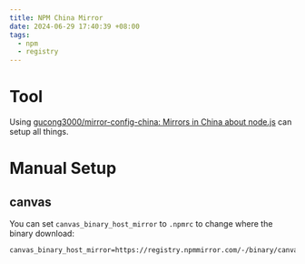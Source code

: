 ```yaml
---
title: NPM China Mirror
date: 2024-06-29 17:40:39 +08:00
tags:
  - npm
  - registry
---
```


# Tool

Using [gucong3000/mirror-config-china: Mirrors in China about node.js](https://github.com/gucong3000/mirror-config-china) can setup all things.

# Manual Setup

## canvas

You can set `canvas_binary_host_mirror` to `.npmrc` to change where the binary download:

```text
canvas_binary_host_mirror=https://registry.npmmirror.com/-/binary/canvas
```
